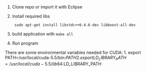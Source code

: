 1. Clone repo or import it with Eclipse
2. Install required libs
	
		sudo apt-get install libstdc++6-4.6-dev libboost-all-dev

3. build application with `make all`
4. Run program

There are some environmental variables needed for CUDA:
	1. export PATH=/usr/local/cuda-5.5/bin:$PATH
	2. export LD_LIBRARY_PATH=/usr/local/cuda-5.5/lib64:$LD_LIBRARY_PATH

